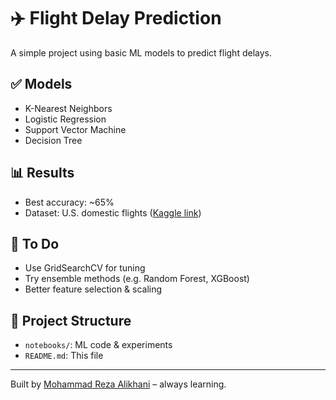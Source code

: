 # ✈️ Flight Delay Prediction

A simple project using basic ML models to predict flight delays.

## ✅ Models
- K-Nearest Neighbors  
- Logistic Regression  
- Support Vector Machine  
- Decision Tree  

## 📊 Results
- Best accuracy: ~65%  
- Dataset: U.S. domestic flights ([Kaggle link](https://www.kaggle.com/datasets/jimschacko/airlines-dataset-to-predict-a-delay))

## 🧠 To Do
- Use GridSearchCV for tuning  
- Try ensemble methods (e.g. Random Forest, XGBoost)  
- Better feature selection & scaling  

## 📁 Project Structure
- `notebooks/`: ML code & experiments  
- `README.md`: This file  

---

Built by [Mohammad Reza Alikhani](https://www.linkedin.com/in/mohammadreza-alikhani42/) – always learning.
